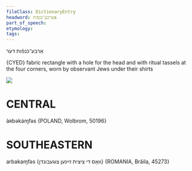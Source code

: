 ```yaml
---
fileClass: DictionaryEntry
headword: אַרבע־כּנפֿותa
part_of_speech: 
etymology: 
tags: 
---
```

אַרבע־כּנפֿות
דער

{CYED}
fabric rectangle with a hole for the head and with ritual tassels at the four corners, worn by observant Jews under their shirts

![](https://ia802902.us.archive.org/9/items/Yiddish-Dialect-Maps/map%20-%20FoY3-26%20-%20tales-kotn.jpg)

CENTRAL
========

àʀbəkáɱfəs {POLAND, Wolbrom, 50196}

SOUTHEASTERN
==============

arbakaɱfəs {וואָס די ציצית זײַנען צוגעבונדן} {ROMANIA, Brăila, 45273}
